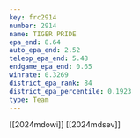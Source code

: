 ```yaml
---
key: frc2914
number: 2914
name: TIGER PRIDE
epa_end: 8.64
auto_epa_end: 2.52
teleop_epa_end: 5.48
endgame_epa_end: 0.65
winrate: 0.3269
district_epa_rank: 84
district_epa_percentile: 0.1923
type: Team
---
```

[[2024mdowi]]
[[2024mdsev]]
